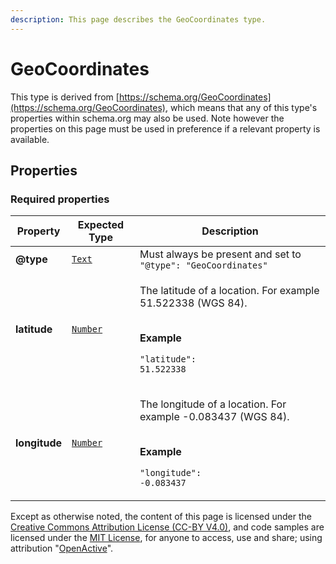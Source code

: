 ```yaml
---
description: This page describes the GeoCoordinates type.
---
```


# GeoCoordinates

This type is derived from [https://schema.org/GeoCoordinates](https://schema.org/GeoCoordinates), which means that any of this type's properties within schema.org may also be used. Note however the properties on this page must be used in preference if a relevant property is available.

## **Properties**

### **Required properties**

| Property      | Expected Type                         | Description                                                                                                                                      |
| ------------- | ------------------------------------- | ------------------------------------------------------------------------------------------------------------------------------------------------ |
| **@type**     | [`Text`](https://schema.org/Text)     | Must always be present and set to `"@type": "GeoCoordinates"`                                                                                    |
| **latitude**  | [`Number`](https://schema.org/Number) | <p>The latitude of a location. For example 51.522338 (WGS 84).</p><p><br><strong>Example</strong></p><p><code>"latitude": 51.522338</code></p>   |
| **longitude** | [`Number`](https://schema.org/Number) | <p>The longitude of a location. For example -0.083437 (WGS 84).</p><p><br><strong>Example</strong></p><p><code>"longitude": -0.083437</code></p> |

Except as otherwise noted, the content of this page is licensed under the [Creative Commons Attribution License (CC-BY V4.0)](https://creativecommons.org/licenses/by/4.0/), and code samples are licensed under the [MIT License](https://opensource.org/licenses/MIT), for anyone to access, use and share; using attribution "[OpenActive](https://www.openactive.io/)".
